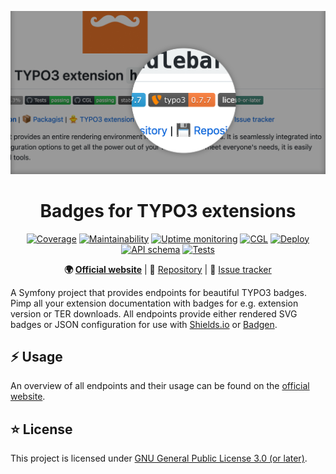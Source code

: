 <div align="center">

![Logo](assets/img/header.png)

# Badges for TYPO3 extensions

[![Coverage](https://img.shields.io/coverallsCoverage/github/eliashaeussler/typo3-badges?logo=coveralls)](https://coveralls.io/github/eliashaeussler/typo3-badges)
[![Maintainability](https://qlty.sh/gh/eliashaeussler/projects/typo3-badges/maintainability.svg)](https://qlty.sh/gh/eliashaeussler/projects/typo3-badges)
[![Uptime monitoring](https://monitor.haeussler.dev/api/badge/9/status?label=status&upLabel=up&downLabel=down)](https://monitor.haeussler.dev/)
[![CGL](https://img.shields.io/github/actions/workflow/status/eliashaeussler/typo3-badges/cgl.yaml?label=cgl&logo=github)](https://github.com/eliashaeussler/typo3-badges/actions/workflows/cgl.yaml)
[![Deploy](https://img.shields.io/github/actions/workflow/status/eliashaeussler/typo3-badges/deploy.yaml?label=deploy&logo=github)](https://github.com/eliashaeussler/typo3-badges/actions/workflows/deploy.yaml)
[![API schema](https://img.shields.io/github/actions/workflow/status/eliashaeussler/typo3-badges/schema.yaml?label=schema&logo=github)](https://github.com/eliashaeussler/typo3-badges/actions/workflows/schema.yaml)
[![Tests](https://img.shields.io/github/actions/workflow/status/eliashaeussler/typo3-badges/tests.yaml?label=tests&logo=github)](https://github.com/eliashaeussler/typo3-badges/actions/workflows/tests.yaml)

**🌍&nbsp;[Official website](https://typo3-badges.dev)** |
💾&nbsp;[Repository](https://github.com/eliashaeussler/typo3-badges) |
🐛&nbsp;[Issue tracker](https://github.com/eliashaeussler/typo3-badges/issues)

</div>

A Symfony project that provides endpoints for beautiful TYPO3 badges. Pimp all your
extension documentation with badges for e.g. extension version or TER downloads. All
endpoints provide either rendered SVG badges or JSON configuration for use with
[Shields.io](https://shields.io/endpoint) or [Badgen](https://badgen.net/https).

## ⚡ Usage

An overview of all endpoints and their usage can be found on the
[official website](https://typo3-badges.dev).

## ⭐ License

This project is licensed under [GNU General Public License 3.0 (or later)](LICENSE).
